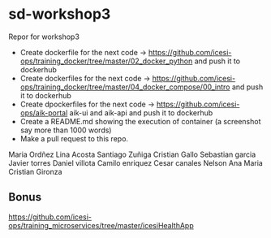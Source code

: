 # sd-workshop3
Repor for workshop3
- Create dockerfile for the next code -> https://github.com/icesi-ops/training_docker/tree/master/02_docker_python and push it to dockerhub
- Create dockerfiles for the next code -> https://github.com/icesi-ops/training_docker/tree/master/04_docker_compose/00_intro and push it to dockerhub
- Create dpockerfiles for the next code -> https://github.com/icesi-ops/aik-portal aik-ui and aik-api and push it to dockerhub
- Create a README.md showing the execution of container (a screenshot say more than 1000 words)
- Make a pull request to this repo.

Maria Ordñez
Lina Acosta
Santiago Zuñiga
Cristian Gallo
Sebastian garcia
Javier torres
Daniel villota
Camilo enriquez
Cesar canales
Nelson
Ana Maria
Cristian Gironza
## Bonus
https://github.com/icesi-ops/training_microservices/tree/master/icesiHealthApp
